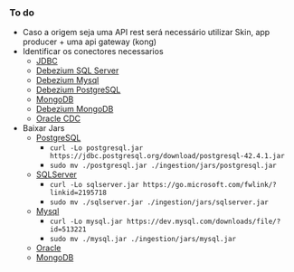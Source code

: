 ### To do
- Caso a origem seja uma API rest será necessário utilizar Skin, app producer + uma api gateway (kong)
- Identificar os conectores necessarios
    - [JDBC](https://www.confluent.io/hub/confluentinc/kafka-connect-jdbc)
    - [Debezium SQL Server](https://www.confluent.io/hub/debezium/debezium-connector-sqlserver)
    - [Debezium Mysql](https://www.confluent.io/hub/debezium/debezium-connector-mysql)
    - [Debezium PostgreSQL](https://www.confluent.io/hub/debezium/debezium-connector-postgresql)
    - [MongoDB](https://www.confluent.io/hub/mongodb/kafka-connect-mongodb)
    - [Debezium MongoDB](https://www.confluent.io/hub/debezium/debezium-connector-mongodb)
    - [Oracle CDC](https://www.confluent.io/hub/a2solutions/oracdc-kafka)
- Baixar Jars
    - [PostgreSQL](https://jdbc.postgresql.org/download.html)
        - `curl -Lo postgresql.jar https://jdbc.postgresql.org/download/postgresql-42.4.1.jar`
        - `sudo mv ./postgresql.jar ./ingestion/jars/postgresql.jar`
    - [SQLServer](https://docs.microsoft.com/pt-br/sql/connect/jdbc/download-microsoft-jdbc-driver-for-sql-server?view=sql-server-ver16)
        - `curl -Lo sqlserver.jar https://go.microsoft.com/fwlink/?linkid=2195718`
        - `sudo mv ./sqlserver.jar ./ingestion/jars/sqlserver.jar`
    - [Mysql](https://dev.mysql.com/downloads/file/?id=513221)
        - `curl -Lo mysql.jar https://dev.mysql.com/downloads/file/?id=513221`
        - `sudo mv ./mysql.jar ./ingestion/jars/mysql.jar`
    - [Oracle](https://www.oracle.com/br/database/technologies/appdev/jdbc-downloads.html)
    - [MongoDB](https://search.maven.org/artifact/org.mongodb/mongodb-jdbc)

